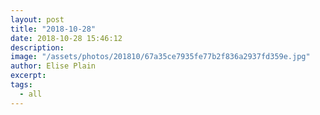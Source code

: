 ```yaml
---
layout: post
title: "2018-10-28"
date: 2018-10-28 15:46:12
description: 
image: "/assets/photos/201810/67a35ce7935fe77b2f836a2937fd359e.jpg"
author: Elise Plain
excerpt: 
tags: 
  - all
---
```



<p></p>
